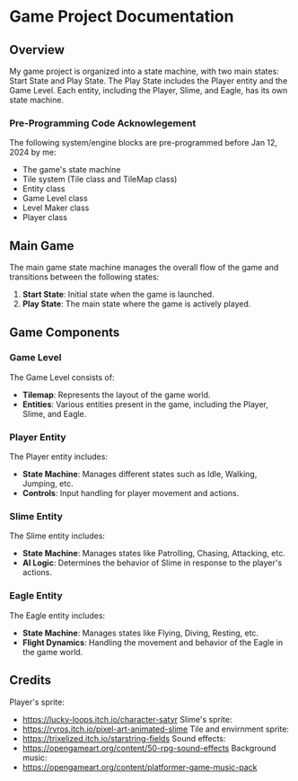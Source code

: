 # Game Project Documentation

## Overview

My game project is organized into a state machine, with two main states: Start State and Play State. The Play State includes the Player entity and the Game Level. Each entity, including the Player, Slime, and Eagle, has its own state machine.

### Pre-Programming Code Acknowlegement
The following system/engine blocks are pre-programmed before Jan 12, 2024 by me: 
- The game's state machine
- Tile system (Tile class and TileMap class)
- Entity class
- Game Level class
- Level Maker class
- Player class


## Main Game

The main game state machine manages the overall flow of the game and transitions between the following states:

1. **Start State**: Initial state when the game is launched.
2. **Play State**: The main state where the game is actively played.

## Game Components

### Game Level

The Game Level consists of:

- **Tilemap**: Represents the layout of the game world.
- **Entities**: Various entities present in the game, including the Player, Slime, and Eagle.

### Player Entity

The Player entity includes:

- **State Machine**: Manages different states such as Idle, Walking, Jumping, etc.
- **Controls**: Input handling for player movement and actions.

### Slime Entity

The Slime entity includes:

- **State Machine**: Manages states like Patrolling, Chasing, Attacking, etc.
- **AI Logic**: Determines the behavior of Slime in response to the player's actions.

### Eagle Entity

The Eagle entity includes:

- **State Machine**: Manages states like Flying, Diving, Resting, etc.
- **Flight Dynamics**: Handling the movement and behavior of the Eagle in the game world.

## Credits

Player's sprite:
- https://lucky-loops.itch.io/character-satyr
Slime's sprite:
- https://rvros.itch.io/pixel-art-animated-slime
Tile and envirnment sprite:
- https://trixelized.itch.io/starstring-fields
Sound effects:
- https://opengameart.org/content/50-rpg-sound-effects
Background music:
- https://opengameart.org/content/platformer-game-music-pack

